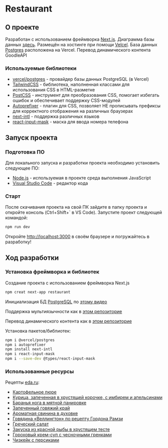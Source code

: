 # Restaurant

## О проекте

Разработан с использованием фреймворка [Next.js](https://nextjs.org/).
Диаграмма базы данных [здесь](https://dbdiagram.io/d/restaurant-66561d06b65d933879e8709f).
Размещён на хостинге при помощи [Velcel](https://vercel.com).
База данных [Postgres](https://vercel.com/docs/storage/vercel-postgres/) расположена на Vercel.
Перевод динамического контента GoodleAPI

### Используемые библиотеки

- [vercel/postgres](https://vercel.com/docs/storage/vercel-postgres/quickstart) - провайдер базы данных PostgreSQL (в Vercel)
- [TailwindCSS](https://tailwindcss.com/docs/installation) - библиотека, наполненная классами для использования CSS в HTML-разметке
- [PostCSS](https://postcss.org/) - инструмент для преобразования CSS, помогает избегать ошибок и обеспечивает поддержку CSS-модулей
- [Autoprefixer](https://www.npmjs.com/package/autoprefixer) - плагин для CSS, позволяет НЕ прописывать префиксы для корректного отображения на различных браузерах
- [next-intl](next-intl-docs.vercel.app/docs/getting-started) - поддержка различных языков
- [react-input-mask](https://www.npmjs.com/package/react-input-mask) - маска для ввода номера телефона

## Запуск проекта

### Подготовка ПО

Для локального запуска и разработки проекта необходимо установить следующее ПО:

- [Node.js](https://nodejs.org/en) - используемая в проекте среда выполнения JavaScript
- [Visual Studio Code](https://code.visualstudio.com/download) - редактор кода

### Старт

После скачивания проекта на свой ПК зайдите в папку проекта и откройте консоль (Ctrl+Shift+` в VS Code). Запустите проект следующей командой:

```bash
npm run dev
```

Откройте [http://localhost:3000](http://localhost:3000) в своём браузере и погружайтесь в разработку!

## Ход разработки

### Установка фреймворка и библиотек

Создание проекта с использованием фреймворка Next.js

```bash
npm creat next-app restaurant
```

Инициализация БД [PostgreSQL](https://www.postgresql.org/) по [этому видео](https://youtu.be/_ad99LhxBeQ?si=gIPsllQ7MOi7prCb)

Поддержка мультиязычности как в [этом репозиторие](https://github.com/candraKriswinarto/nextlingo/tree/main)

Перевод динамического контента как в [этом репозиторие](https://github.com/opensource-coding/Javascript-Language-Translater)

Установка пакетов/библиотек:

```bash
npm i @vercel/postgres
npm i autoprefixer
npm install next-intl
npm i react-input-mask
npm i --save-dev @types/react-input-mask
```

### Использованные ресурсы

Рецепты [eda.ru](https://eda.ru/):

- [Картофельное пюре](https://eda.ru/recepty/osnovnye-blyuda/kartofelnoe-pjure-29188)
- [Курица, запеченная в хрустящей корочке, с имбирем и апельсинами](https://eda.ru/recepty/osnovnye-blyuda/kurica-zapechennaja-v-hrustjaschej-korochke-s-imbirem-apelsinami-30720)
- [Баранья нога в мятной панировке](https://eda.ru/recepty/osnovnye-blyuda/baranja-noga-v-mjatnoj-panirovke-18570)
- [Запеченный говяжий край](https://eda.ru/recepty/osnovnye-blyuda/zapechennij-govjazhij-kraj-17670)
- [Ароматная свинина в духовке](https://eda.ru/recepty/osnovnye-blyuda/aromatnaya-svinina-v-duhovke-35305)
- [Говядина «Веллингтон» по рецепту Гордона Рамзи](https://eda.ru/recepty/osnovnye-blyuda/govjadina-vellington-po-receptu-gordona-ramzi-51381)
- [Греческий салат](https://eda.ru/recepty/salaty/nastojaschij-grecheskij-salat-30893)
- [Закуска из красной рыбы в хрустящем тесте](https://eda.ru/recepty/zakuski/zakuska-iz-krasnoy-ryby-v-hrustyaschem-teste-140928)
- [Гороховый крем-суп с чесночными гренками](https://eda.ru/recepty/supy/gorohovij-krem-sup-s-chesnochnimi-grenkami-39915)
- [Чизкейк с персиками](https://eda.ru/recepty/vypechka-deserty/chizkejk-s-persikami-bez-vipechki-38864)
